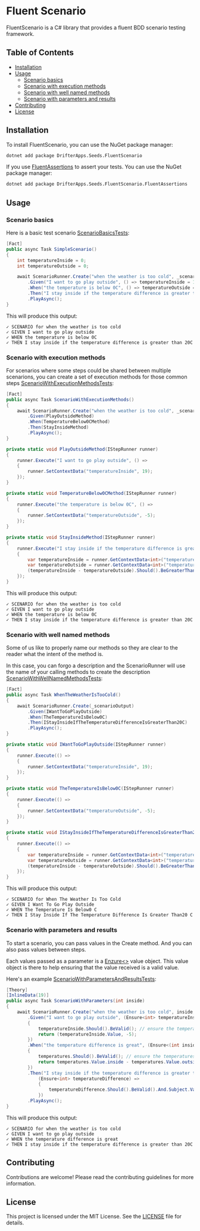 # Fluent Scenario

FluentScenario is a C# library that provides a fluent BDD scenario testing framework.

## Table of Contents

- [Installation](#installation)
- [Usage](#usage)
  - [Scenario basics](#scenario-basics)
  - [Scenario with execution methods](#scenario-with-execution-methods)
  - [Scenario with well named methods](#scenario-with-well-named-methods)
  - [Scenario with parameters and results](#scenario-with-parameters-and-results)
- [Contributing](#contributing)
- [License](#license)

## Installation

To install FluentScenario, you can use the NuGet package manager:

```sh
dotnet add package DrifterApps.Seeds.FluentScenario
```

If you use [FluentAssertions](https://fluentassertions.com) to assert your tests. You can use the NuGet package manager:

```sh
dotnet add package DrifterApps.Seeds.FluentScenario.FluentAssertions
```

## Usage

### Scenario basics

Here is a basic test scenario [ScenarioBasicsTests](./tests/FluentScenario.Tests/Samples/ScenarioBasicsTests.cs):

```csharp
[Fact]
public async Task SimpleScenario()
{
    int temperatureInside = 0;
    int temperatureOutside = 0;

    await ScenarioRunner.Create("when the weather is too cold", _scenarioOutput)
        .Given("I want to go play outside", () => temperatureInside = 19)
        .When("the temperature is below 0C", () => temperatureOutside = -5)
        .Then("I stay inside if the temperature difference is greater than 20C", () => (temperatureInside - temperatureOutside).Should().BeGreaterThan(20))
        .PlayAsync();
}
```

This will produce this output:

```console
✓ SCENARIO for when the weather is too cold
✓ GIVEN I want to go play outside
✓ WHEN the temperature is below 0C
✓ THEN I stay inside if the temperature difference is greater than 20C
```

### Scenario with execution methods

For scenarios where some steps could be shared between multiple scenarions, you can create a set of execution methods for those common steps [ScenarioWithExecutionMethodsTests](./tests/FluentScenario.Tests/Samples/ScenarioWithExecutionMethodsTests.cs):

```csharp
[Fact]
public async Task ScenarioWithExecutionMethods()
{
    await ScenarioRunner.Create("when the weather is too cold", _scenarioOutput)
        .Given(PlayOutsideMethod)
        .When(TemperatureBelow0CMethod)
        .Then(StayInsideMethod)
        .PlayAsync();
}

private static void PlayOutsideMethod(IStepRunner runner)
{
    runner.Execute("I want to go play outside", () =>
    {
        runner.SetContextData("temperatureInside", 19);
    });
}

private static void TemperatureBelow0CMethod(IStepRunner runner)
{
    runner.Execute("the temperature is below 0C", () =>
    {
        runner.SetContextData("temperatureOutside", -5);
    });
}

private static void StayInsideMethod(IStepRunner runner)
{
    runner.Execute("I stay inside if the temperature difference is greater than 20C", () =>
    {
        var temperatureInside = runner.GetContextData<int>("temperatureInside");
        var temperatureOutside = runner.GetContextData<int>("temperatureOutside");
        (temperatureInside - temperatureOutside).Should().BeGreaterThan(20);
    });
}
```

This will produce this output:

```console
✓ SCENARIO for when the weather is too cold
✓ GIVEN I want to go play outside
✓ WHEN the temperature is below 0C
✓ THEN I stay inside if the temperature difference is greater than 20C
```

### Scenario with well named methods

Some of us like to properly name our methods so they are clear to the reader what the intent of the method is.

In this case, you can forgo a description and the ScenarioRunner will use the name of your calling methods to create the description [ScenarioWithWellNamedMethodsTests](./tests/FluentScenario.Tests/Samples/ScenarioWithWellNamedMethodsTests.cs):

```csharp
[Fact]
public async Task WhenTheWeatherIsTooCold()
{
    await ScenarioRunner.Create(_scenarioOutput)
        .Given(IWantToGoPlayOutside)
        .When(TheTemperatureIsBelow0C)
        .Then(IStayInsideIfTheTemperatureDifferenceIsGreaterThan20C)
        .PlayAsync();
}

private static void IWantToGoPlayOutside(IStepRunner runner)
{
    runner.Execute(() =>
    {
        runner.SetContextData("temperatureInside", 19);
    });
}

private static void TheTemperatureIsBelow0C(IStepRunner runner)
{
    runner.Execute(() =>
    {
        runner.SetContextData("temperatureOutside", -5);
    });
}

private static void IStayInsideIfTheTemperatureDifferenceIsGreaterThan20C(IStepRunner runner)
{
    runner.Execute(() =>
    {
        var temperatureInside = runner.GetContextData<int>("temperatureInside");
        var temperatureOutside = runner.GetContextData<int>("temperatureOutside");
        (temperatureInside - temperatureOutside).Should().BeGreaterThan(20);
    });
}
```

This will produce this output:

```console
✓ SCENARIO for When The Weather Is Too Cold
✓ GIVEN I Want To Go Play Outside
✓ WHEN The Temperature Is Below0 C
✓ THEN I Stay Inside If The Temperature Difference Is Greater Than20 C
```

### Scenario with parameters and results

To start a scenario, you can pass values in the Create method. And you can also pass values between steps.

Each values passed as a parameter is a [Enzure<>](/src/FluentScenario/Ensure.cs) value object. This value object is there to help ensuring that the value received is a valid value.

Here's an example [ScenarioWithParametersAndResultsTests](./tests/FluentScenario.Tests/Samples/ScenarioWithParametersAndResultsTests.cs):

```csharp
[Theory]
[InlineData(19)]
public async Task ScenarioWithParameters(int inside)
{
    await ScenarioRunner.Create("when the weather is too cold", inside, _scenarioOutput)
        .Given("I want to go play outside", (Ensure<int> temperatureInside) =>
        {
            temperatureInside.Should().BeValid(); // ensure the temperature is valid
            return (temperatureInside.Value, -5);
        })
        .When("the temperature difference is great", (Ensure<(int inside, int outside)> temperatures) =>
        {
            temperatures.Should().BeValid(); // ensure the temperatures are valid
            return temperatures.Value.inside - temperatures.Value.outside;
        })
        .Then("I stay inside if the temperature difference is greater than 20C",
            (Ensure<int> temperatureDifference) =>
            {
                temperatureDifference.Should().BeValid().And.Subject.Value.Should().BeGreaterThan(20);
            })
        .PlayAsync();
}
```

This will produce this output:

```console
✓ SCENARIO for when the weather is too cold
✓ GIVEN I want to go play outside
✓ WHEN the temperature difference is great
✓ THEN I stay inside if the temperature difference is greater than 20C
```

## Contributing

Contributions are welcome! Please read the contributing guidelines for more information.

## License

This project is licensed under the MIT License. See the [LICENSE](./LICENSE) file for details.
